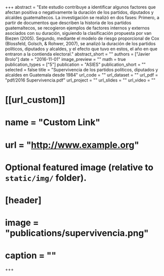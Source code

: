 +++
abstract = "Este estudio contribuye a identificar algunos factores que afectan positiva o negativamente la duración de los partidos, diputados y alcaldes guatemaltecos. La investigación se realizó en dos fases: Primero, a partir de documentos que describen la historia de los partidos guatemaltecos, se recogieron ejemplos de factores internos y externos asociados con su duración, siguiendo la clasificación propuesta por van Biezen (2005). Segundo, mediante el modelo de riesgo proporcional de Cox (Blossfeld, Golsch, & Rohwer, 2007), se analizó la duración de los partidos políticos, diputados y alcaldes, y el efecto que tuvo en estos, el año en que entraron a la contienda electoral."
abstract_short = ""
authors = ["Javier Brolo"]
date = "2016-11-01"
image_preview = ""
math = true
publication_types = ["5"]
publication = "ASIES"
publication_short = ""
selected = false
title = "Supervivencia de los partidos políticos, diputados y alcaldes en Guatemala desde 1984"
url_code = ""
url_dataset = ""
url_pdf = "pdf/2016 Supervivencia.pdf"
url_project = ""
url_slides = ""
url_video = ""

# [[url_custom]]
# name = "Custom Link"
# url = "http://www.example.org"

# Optional featured image (relative to `static/img/` folder).
# [header]
# image = "publications/supervivencia.png"
# caption = ""

+++

